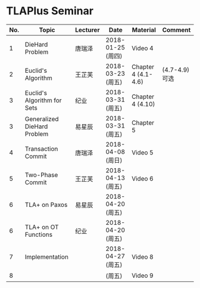 # TLAPlus Seminar

|	No.	|	Topic		|	Lecturer	|	Date	|	Material	|	Comment		|
| ------------- | --------------------- | --------------------- | ------------- | --------------------- | --------------------- |
| 1		| DieHard Problem 	|	唐瑞泽		| 2018-01-25 (周四)	|  Video 4		|		|
| 2		| Euclid's Algorithm	|	王芷芙		| 2018-03-23 (周五)	|  Chapter 4 (4.1-4.6) 	| (4.7-4.9) 可选|
| 3		| Euclid's Algorithm for Sets |	纪业		| 2018-03-31 (周五) 	|  Chapter 4 (4.10)     | 		|
| 3		| Generalized DieHard Problem | 易星辰  	| 2018-03-31 (周五) 	|  Chapter 5 	        | 		|
| 4 		| Transaction Commit	|	唐瑞泽		| 2018-04-08 (周日)  	|  Video 5		|		|
| 5 		| Two-Phase Commit	|	王芷芙  	| 2018-04-13 (周五)  	|  Video 6		|		|
| 6 		| TLA+ on Paxos 	|	易星辰  	| 2018-04-20 (周五)  	|  			|		|
| 6 		| TLA+ on OT Functions  |	纪业  		| 2018-04-20 (周五)  	|  			|		|
| 7 		| Implementation	|	  		| 2018-04-27 (周五)  	|  Video 8		|		|
| 8 		| |	  		| (周五)  	|  Video 9		|		|